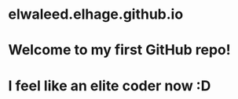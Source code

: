 # elwaleed.elhage.github.io
#
# Welcome to my first GitHub repo!
# I feel like an elite coder now :D
#
#
